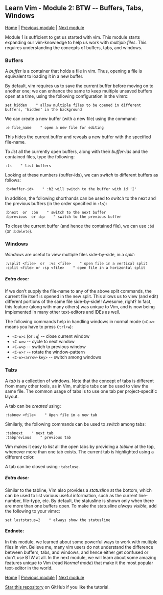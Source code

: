 ## Learn Vim - Module 2: BTW -- Buffers, Tabs, Windows

[Home](https://github.com/manasthakur/learn-vim/)  |  [Previous module](module1.md)  |  [Next module](module3.md)

Module 1 is sufficient to get us started with vim.
This module starts expanding our vim-knowledge to help us work with _multiple files_.
This requires understanding the concepts of buffers, tabs, and windows.

### Buffers
A _buffer_ is a container that holds a file in vim.
Thus, opening a file is equivalent to loading it in a new buffer.

By default, vim requires us to save the current buffer before moving on to another one;
we can enhance the same to keep multiple unsaved buffers open at a time, using the following configuration in the vimrc:
```vim
set hidden    " allow multiple files to be opened in different buffers, 'hidden' in the background
```

We can create a new buffer (with a new file) using the command:
```
:e file_name    " open a new file for editing
```
This hides the current buffer and reveals a new buffer with the specified file-name.

To _list_ all the currently open buffers, along with their _buffer-ids_ and the contained files, type the following:
```vim
:ls    " list buffers
```
Looking at these numbers (buffer-ids), we can _switch_ to different buffers as follows:
```
:b<buffer-id>    " :b2 will switch to the buffer with id '2'
```
In addition, the following shorthands can be used to switch to the next and the previous buffers (in the order specified in `:ls`):
```
:bnext  or  :bn    " switch to the next buffer
:bprevious  or :bp    " switch to the previous buffer
```
To close the current buffer (and hence the contained file), we can use `:bd` (or
`:bdelete`).

### Windows
_Windows_ are useful to view multiple files side-by-side, in a _split_:
```
:vsplit <file>  or  :vs <file>    " open file in a vertical split
:split <file> or :sp <file>    " open file in a horizontal split
```

##### Extra dose:
If we don't supply the file-name to any of the above split commands, the current file itself is opened in the new split.
This allows us to view (and edit) different portions of the same file side-by-side!!
Awesome, right?
In fact, this feature (along with many others) was unique to Vim, and is now being implemented in many other text-editors and IDEs as well.

The following commands help in handling windows in normal mode (`<C-w>` means you have to press `Ctrl+w`):

* `<C-w>c` (or `:q`) -- close current window
* `<C-w>w` -- cycle to next window
* `<C-w>p` -- switch to previous window
* `<C-w>r` -- rotate the window-pattern
* `<C-w><arrow-key>` -- switch among windows

### Tabs
A _tab_ is a collection of windows.
Note that the concept of tabs is different from many other tools, as in Vim, multiple tabs can be used to view the same file.
The common usage of tabs is to use one tab per project-specific layout.

A tab can be _created_ using:
```
:tabnew <file>    " Open file in a new tab
```
Similarly, the following commands can be used to _switch_ among tabs:
```
:tabnext    " next tab
:tabprevious    " previous tab
```
Vim makes it easy to _list_ all the open tabs by providing a *tabline* at the top, whenever more than one tab exists.
The current tab is highlighted using a different color.

A tab can be closed using `:tabclose`.

##### Extra dose:
Similar to the tabline, Vim also provides a *statusline* at the bottom, which can be used to list various useful information, such as the current line-number, file-type, etc.
By default, the statusline is shown only when there are more than one buffers open.
To make the statusline _always visible_, add the following to your vimrc:
```vim
set laststatus=2    " always show the statusline
```

#### Endnote:
In this module, we learned about some powerful ways to work with multiple files in vim.
Believe me, many vim users do not understand the difference between buffers, tabs, and windows, and hence either get confused or don't use BTW at all.
In the next module, we will learn about some amazing features unique to Vim (read _Normal mode_) that make it the most popular text-editor in the world.

[Home](https://github.com/manasthakur/learn-vim/)  |  [Previous module](module1.md)  |  [Next module](module3.md)

[Star this repository](https://github.com/manasthakur/learn-vim/) on GitHub if you like the tutorial.

